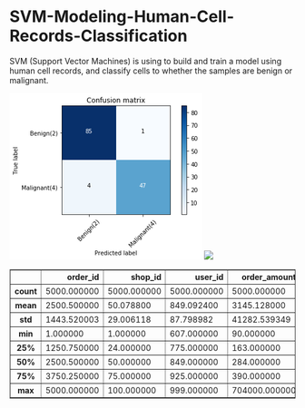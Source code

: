 # SVM-Modeling-Human-Cell-Records-Classification
SVM (Support Vector Machines) is using to build and train a model using human cell records, and classify cells to whether the samples are benign or malignant.

![](https://github.com/MinaMehrata/SVM-Modeling-Human-Cell-Records-Classification/blob/master/image/pic11.png)
![](https://github.com/MinaMehrata/SVM-Modeling-Human-Cell-Records-Classification/blob/master/Ipython.ipynb)
<table border="1" class="dataframe">
  <thead>
    <tr style="text-align: right;">
      <th></th>
      <th>order_id</th>
      <th>shop_id</th>
      <th>user_id</th>
      <th>order_amount</th>
      <th>total_items</th>
    </tr>
  </thead>
  <tbody>
    <tr>
      <th>count</th>
      <td>5000.000000</td>
      <td>5000.000000</td>
      <td>5000.000000</td>
      <td>5000.000000</td>
      <td>5000.00000</td>
    </tr>
    <tr>
      <th>mean</th>
      <td>2500.500000</td>
      <td>50.078800</td>
      <td>849.092400</td>
      <td>3145.128000</td>
      <td>8.78720</td>
    </tr>
    <tr>
      <th>std</th>
      <td>1443.520003</td>
      <td>29.006118</td>
      <td>87.798982</td>
      <td>41282.539349</td>
      <td>116.32032</td>
    </tr>
    <tr>
      <th>min</th>
      <td>1.000000</td>
      <td>1.000000</td>
      <td>607.000000</td>
      <td>90.000000</td>
      <td>1.00000</td>
    </tr>
    <tr>
      <th>25%</th>
      <td>1250.750000</td>
      <td>24.000000</td>
      <td>775.000000</td>
      <td>163.000000</td>
      <td>1.00000</td>
    </tr>
    <tr>
      <th>50%</th>
      <td>2500.500000</td>
      <td>50.000000</td>
      <td>849.000000</td>
      <td>284.000000</td>
      <td>2.00000</td>
    </tr>
    <tr>
      <th>75%</th>
      <td>3750.250000</td>
      <td>75.000000</td>
      <td>925.000000</td>
      <td>390.000000</td>
      <td>3.00000</td>
    </tr>
    <tr>
      <th>max</th>
      <td>5000.000000</td>
      <td>100.000000</td>
      <td>999.000000</td>
      <td>704000.000000</td>
      <td>2000.00000</td>
    </tr>
  </tbody>
</table>
